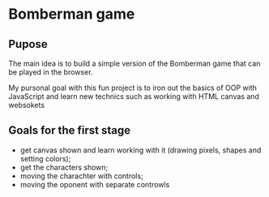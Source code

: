 # Bomberman game

## Pupose

The main idea is to build a simple version of the Bomberman game that can be played in the browser. 

My pursonal goal with this fun project is to iron out the basics of OOP with JavaScript and learn new technics such as working with HTML canvas and websokets 
## Goals for the first stage
- get canvas shown and learn working with it (drawing pixels, shapes and setting colors);
- get the characters shown;
- moving the charachter with controls;
- moving the oponent with separate controwls

